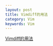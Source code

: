 ```yaml
---
layout: post
title: Vimdiff的用法
category: Vim
keywords: Vim
---
```



[Vimdiff的用法](http://blog.sina.com.cn/s/blog_700e74120100lms7.html)